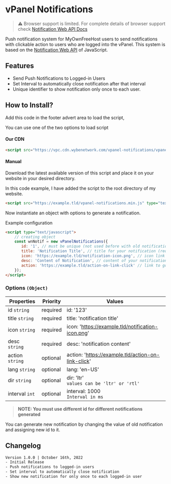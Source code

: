 # vPanel Notifications
> :warning: Browser support is limited. For complete details of browser support check [Notification Web API Docs](https://developer.mozilla.org/en-US/docs/Web/API/notification#browser_compatibility)

Push notification system for MyOwnFreeHost users to send notifications with clickable action to users who are logged into the vPanel. This system is based on the [Notification Web API](https://developer.mozilla.org/en-US/docs/Web/API/notification) of JavaScript.

## Features
- Send Push Notifications to Logged-in Users
- Set Interval to automatically close notification after that interval
- Unique identifier to show notification only once to each user.

## How to Install?
Add this code in the footer advert area to load the script,

You can use one of the two options to load script

#### Our CDN
```html
<script src="https://vpc.cdn.wybenetwork.com/vpanel-notifications/vpanel-notifications.min.js" type="text/javascript"></script>
```

#### Manual
Download the latest available version of this script and place it on your website in your desired directory.

In this code example, I have added the script to the root directory of my website.
```html
<script src="https://example.tld/vpanel-notifications.min.js" type="text/javascript"></script>
```

Now instantiate an object with options to generate a notification.

Example configuration
```html
<script type="text/javascript">
    // creating object
    const wnNotif = new vPanelNotifications({
       id: '1', // must be unique (not used before with old notification) 
       title: 'Notification Title', // title for your notification (required)
       icon: 'https://example.tld/notification-icon.png', // icon link of your notification (required)
       desc: 'Content of Notification', // content of your notification (required)
       action: 'https://example.tld/action-on-link-click' // link to goto when user clicks on the notification (optional)
    });
</script>
```

### Options `(Object)`
| Properties 	     | Priority 	 | Values 	                                            |
|------------------|------------|-----------------------------------------------------|
| id `string`       | required   | id: '123'                                           |
| title `string`	  | required	  | title: 'notification title'	                        |
| icon `string`	   | required	  | icon: 'https://example.tld/notification-icon.png'	  |
| desc	 `string`   | required	  | desc: 'notification content'	                       |
| action `string`	 | optional	  | action: 'https://example.tld/action-on-link-click'	 |
| lang `string`	   | optional	  | lang: 'en-US'	                                      |
| dir `string`	    | optional	  | dir: 'ltr' <br> ```values can be 'ltr' or 'rtl'```	 |
| interval `int`	  | optional	  | interval: 1000 <br> ```Interval in ms``` 	          |

> **NOTE: You must use different id for different notifications generated**

You can generate new notification by changing the value of old notification and assigning new id to it.

## Changelog
```html
Version 1.0.0 | October 16th, 2022
- Initial Release
- Push notifications to logged-in users
- Set interval to automatically close notification
- Show new notification for only once to each logged-in user
```